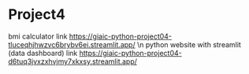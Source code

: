 # Project4
bmi calculator link https://giaic-python-project04-tluceqhjhwzvc6brybv6ei.streamlit.app/  \n
python website with streamlit (data dashboard) link https://giaic-python-project04-d6tuq3jvxzxhvjmy7xkxsy.streamlit.app/
